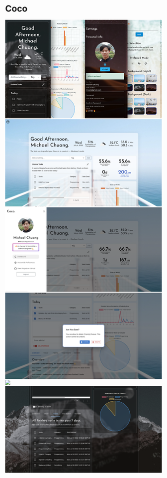 # Coco

![](art/mobile.png)
![](art/1.png)
![](art/2.png)
![](art/3.png)
![](art/4.png)
![](art/5.png)
